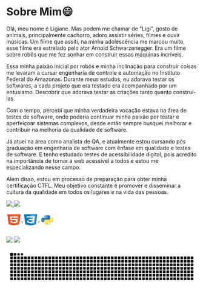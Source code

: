 # Sobre Mim😄 #
Olá, meu nome é Ligiane. Mas podem me chamar de "Ligi", gosto de animais, principalmente cachorro, adoro assistir séries, filmes e ouvir músicas. Um filme que assiti, na minha adolescência me marcou muito, esse filme era estrelado pelo ator Arnold Schwarzenegger. Era um filme sobre robôs que me fez sonhar em construir essas máquinas incríveis.

Essa minha paixão inicial por robôs e minha inclinação para construir coisas me levaram  a cursar engenharia de controle e automação no Instituto Federal do Amazonas.  Durante meus estudos, eu adorava testar os softwares, a cada projeto que era testado era acompanhado por um entusiamo. Descobrir que adorava testar as criações tanto quanto construí-las.  

Com o tempo, percebi que minha verdadeira vocação estava na área de testes de software, onde poderia continuar minha paixão por testar e aperfeiçoar sistemas complexos, desde então sempre busquei melhorar e contribuir na melhoria da qualidade de software.

Já atuei na área como analista de QA, e atualmente estou cursando pós graduação em engenharia de software com ênfase em qualidade e testes de software. E tenho estudado testes de acessibilidade digital, pois acredito na importância de tornar a web acessível a todos e estou me especializando nesse campo. 

 Além disso, estou em processo de preparação para obter minha certificação CTFL. Meu objetivo constante é promover e disseminar a cultura da qualidade em todos os lugares e na vida das pessoas.
 






<div>
  <a href="https://github.com/LigianeBasques">
  <img height="160em" src="https://github-readme-stats.vercel.app/api?username=LigianeBasques&show_icons=true&theme=synthwave&include_all_commits=true&count_private=true"/>
  <img height="160em" src="https://github-readme-stats.vercel.app/api/top-langs/?username=LigianeBasques&layout=compact&langs_count=7&theme=highcontrast"/>
</div>
<div style="display: inline_block"><br>
   
   <img align="center" alt="Ligi-HTML" height="30" width="40" src="https://raw.githubusercontent.com/devicons/devicon/master/icons/html5/html5-original.svg">
   <img align="center" alt="Ligi-CSS" height="30" width="40" src="https://raw.githubusercontent.com/devicons/devicon/master/icons/css3/css3-original.svg">
   <img align="center" alt="Ligi-Python" height="30" width="40" src="https://raw.githubusercontent.com/devicons/devicon/master/icons/python/python-original.svg">
   
 </div>

              
##
 
 <div>
  </a> 
  <a href = "email:ligianealzie25@gmail.com"><img src="https://img.shields.io/badge/Gmail-D14836?style=for-the-badge&logo=gmail&logoColor=white" target="_blank"></a>
  <a href="https://www.linkedin.com/in/ligiane-basques/" target="_blank"><img src="https://img.shields.io/badge/-LinkedIn-%230077B5?style=for-the-badge&logo=linkedin&logoColor=white" target="_blank"></a>
 
   ![Snake animation](https://github.com/LigianeBasques/LigianeBasques/blob/output/github-contribution-grid-snake.svg)
 </div>


